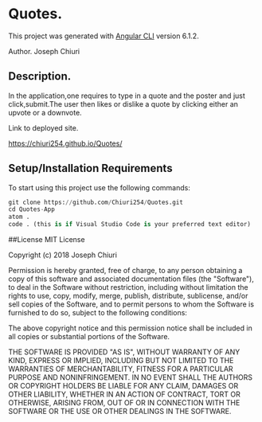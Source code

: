 # Quotes.

This project was generated with [Angular CLI](https://github.com/angular/angular-cli) version 6.1.2.

Author. Joseph Chiuri

## Description.

In the application,one requires to type in a quote and the poster and just click,submit.The user then
likes or dislike a quote by clicking either an upvote or a downvote.

Link to deployed site.

https://chiuri254.github.io/Quotes/

 ## Setup/Installation Requirements
 To start using this project use the following commands:
 ```python
git clone https://github.com/Chiuri254/Quotes.git
cd Quotes-App
atom .
code . (this is if Visual Studio Code is your preferred text editor)
```

##License
MIT License

Copyright (c) 2018 Joseph Chiuri

Permission is hereby granted, free of charge, to any person obtaining a copy of this software and associated documentation files (the "Software"), to deal in the Software without restriction, including without limitation the rights to use, copy, modify, merge, publish, distribute, sublicense, and/or sell copies of the Software, and to permit persons to whom the Software is furnished to do so, subject to the following conditions:

The above copyright notice and this permission notice shall be included in all copies or substantial portions of the Software.

THE SOFTWARE IS PROVIDED "AS IS", WITHOUT WARRANTY OF ANY KIND, EXPRESS OR IMPLIED, INCLUDING BUT NOT LIMITED TO THE WARRANTIES OF MERCHANTABILITY, FITNESS FOR A PARTICULAR PURPOSE AND NONINFRINGEMENT. IN NO EVENT SHALL THE AUTHORS OR COPYRIGHT HOLDERS BE LIABLE FOR ANY CLAIM, DAMAGES OR OTHER LIABILITY, WHETHER IN AN ACTION OF CONTRACT, TORT OR OTHERWISE, ARISING FROM, OUT OF OR IN CONNECTION WITH THE SOFTWARE OR THE USE OR OTHER DEALINGS IN THE SOFTWARE.
